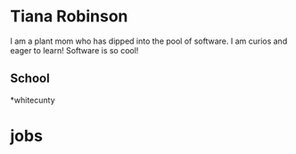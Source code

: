 # Tiana Robinson
I am a plant mom who has dipped into the pool of software. I am curios and eager to learn! Software is so cool! 

<!--
**trobinson1097/trobinson1097** is a ✨ _special_ ✨ repository because its `README.md` (this file) appears on your GitHub profile.

Here are some ideas to get you started:

- 🔭 I’m currently working on ...
- 🌱 I’m currently learning ...
- 👯 I’m looking to collaborate on ...
- 🤔 I’m looking for help with ...
- 💬 Ask me about ...
- 📫 How to reach me: ...
- 😄 Pronouns: ...
- ⚡ Fun fact: ...
-->
## School
*whitecunty 

# jobs 
| | | | | |
|-|-|-|-|-|